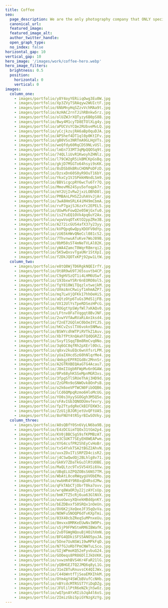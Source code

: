 ```yaml
---
title: Coffee
seo:
  page_description: We are the only photography company that ONLY specializes in online dating photography. Our photographer has studied exactly how to make your pictures get you more matches.
  canonical_url:
  featured_image:
  featured_image_alt:
  author_twitter_handle:
  open_graph_type:
  no_index: false
horizontal_gap: 10
vertical_gap: 10
hero_image: '/images/work/coffee-hero.webp'
hero_image_filters:
  brightness: 0.5
  position:
    horizontal: 0
    vertical: 0
images:
  column_one:
    - images/portfolio/y8Y4oyYERiiqOwg3Eu0W.jpg
    - images/portfolio/Xp3ZVyTSRAqyw2WUIctF.jpg
    - images/portfolio/6NbMnyHqSZzvVchMAa9t.jpg
    - images/portfolio/AzHAC2rnTJihRBnkw5rz.jpg
    - images/portfolio/olUZWJrXQTyzy6B0pS8B.jpg
    - images/portfolio/Bwy4M1cyTD8ETOlXLg4y.jpg
    - images/portfolio/aPUCVsYCQe2RUbveMvLQ.jpg
    - images/portfolio/yCcjkzujRA6aBpOquDJA.jpg
    - images/portfolio/AP5hef4DT1ql0p0KtIFv.jpg
    - images/portfolio/gB0VSo3NRTmA9GLHgVTs.jpg
    - images/portfolio/weQfdy60RqCDS9NLvUSl.jpg
    - images/portfolio/lmEn733MT3qMpQQOSq9t.jpg
    - images/portfolio/74QLliUvR1KwoyhZHNlz.jpg
    - images/portfolio/l79CW2gR5ikBMCKpGsBq.jpg
    - images/portfolio/gkjD7MSGTo64hsyi9sKK.jpg
    - images/portfolio/8sDSb8kBRsCHONPoDFzD.jpg
    - images/portfolio/DzsxDn60S0yR9OuT16bY.jpg
    - images/portfolio/YkxCy1VJSPmkHNndLSm9.jpg
    - images/portfolio/BBVicgcpRY6wcTu6Tr7Q.jpg
    - images/portfolio/MmovM624Syu5ofoqpk7r.jpg
    - images/portfolio/mY2UjIvRw2jxzLOBhD8l.jpg
    - images/portfolio/PMBAnLPHSZ2uhAVvJjAr.jpg
    - images/portfolio/3wA8HmSRLK4iM49mCbmA.jpg
    - images/portfolio/rvP7gajSJ6zxYc2EPEL5.jpg
    - images/portfolio/UUwMvFowQ2e05WjGxfu0.jpg
    - images/portfolio/is2YuEQ1OVk4pq6uY2Ax.jpg
    - images/portfolio/wywVoqOTxKtO2ppZRe3B.jpg
    - images/portfolio/A272icGUS4afX37y23yy.jpg
    - images/portfolio/kVPQpq6wQpyXDOFV0dYp.jpg
    - images/portfolio/zU65kHWvQNeCcl081cS2.jpg
    - images/portfolio/7ThvnwuATuKve7WoJ89B.jpg
    - images/portfolio/0bM50s5T4mNeTVLAl02K.jpg
    - images/portfolio/yWA4ZamcT0WqrR8mrqi2.jpg
    - images/portfolio/5K5wQxsvTgaUNr1StXpI.jpg
    - images/portfolio/f2DkJQOTxKPj92pw1LtW.jpg
  column_two:
    - images/portfolio/e8tQ8WjTD6RgkNQEIrfY.jpg
    - images/portfolio/Ot8R9wU9TJ65suvtb4CP.jpg
    - images/portfolio/C9gHVSzQT1i4LHM6USwf.jpg
    - images/portfolio/193bxwYSRr6nEORO8ol5.jpg
    - images/portfolio/fgY810WiTQqzlxtwejkM.jpg
    - images/portfolio/UXmzAnCRwiyf1mhmAZP7.jpg
    - images/portfolio/mq7LwVjQFKk17hhOeHi5.jpg
    - images/portfolio/aQtzOtp6TuGs3MdS1jFB.jpg
    - images/portfolio/VX12UlYsTpeRDSezHPcG.jpg
    - images/portfolio/ROGgtYpSWyfWl7xKAQv0.jpg
    - images/portfolio/LFtnv8FaTVqgqt8BvJNF.jpg
    - images/portfolio/2vwYVfAwRVaRiAn1ksd4.jpg
    - images/portfolio/f2nET2GQlmC0bOe3YCJ5.jpg
    - images/portfolio/hKCvZsslTX6vokn5NMwu.jpg
    - images/portfolio/BSWYcdhWTPiRVTkZ1Auv.jpg
    - images/portfolio/Xb7fPtXnQAahTQdQGRZ2.jpg
    - images/portfolio/Sxyf1SqqTBm8RmCvq0No.jpg
    - images/portfolio/3q6GC0qfRh2pXErl0OcL.jpg
    - images/portfolio/q8xv2kuEQc6wnXfsrLPM.jpg
    - images/portfolio/yUaIXHcdSz60hNlqrMe4.jpg
    - images/portfolio/4mkgzEPFRIGd8c2MnnSr.jpg
    - images/portfolio/A2GTRXBEQAaGTG4Acau7.jpg
    - images/portfolio/J8mIIUgbRFWpMv6n9GAW.jpg
    - images/portfolio/0Px68yhKSSeMpnMGR3xs.jpg
    - images/portfolio/3fpgSTlSRUeThAj3HD9d.jpg
    - images/portfolio/ZzGPRn9oSNWOvk8OnPsB.jpg
    - images/portfolio/o2k6oeVPTWCN0FibOQB6.jpg
    - images/portfolio/lCd6QMpqRzmo6HloMcUG.jpg
    - images/portfolio/YO0s3XyySGOGgh3M5Q5e.jpg
    - images/portfolio/sFAvIGb3QNODUmvfevry.jpg
    - images/portfolio/fp2TtydgReCkBIFEKW3c.jpg
    - images/portfolio/ZzU1jBJORjetUvQFtUA5.jpg
    - images/portfolio/8oFNUY4tRSyrBIwSOVky.jpg
  column_three:
    - images/portfolio/A0sQBfY0Sn6VyLN6ba9B.jpg
    - images/portfolio/E4zDCGimTQOx31tGm2p4.jpg
    - images/portfolio/KV0jBBCSgS9sfKPMBzAT.jpg
    - images/portfolio/e3CSUKT7SEyEH8WEAPwm.jpg
    - images/portfolio/XYG4csfPR2ShEyCvHoBr.jpg
    - images/portfolio/txS4YxkTSA2tBGZ2AhvN.jpg
    - images/portfolio/uvxZOvITiSRPZD4cisR2.jpg
    - images/portfolio/j4CSwQwdQj2BLhlg8v71.jpg
    - images/portfolio/GkKV7ZDaTkGu3lRtUOBE.jpg
    - images/portfolio/MaQLtzc9TxSV54XSi6Vw.jpg
    - images/portfolio/UBqELUZPQZOBsS6NS7TM.jpg
    - images/portfolio/WbAtL0ceRWqygUVObEMo.jpg
    - images/portfolio/ewbHR4Y9R8xqD4RsdJMw.jpg
    - images/portfolio/qFkTAbCTjObrT0ka7ovv.jpg
    - images/portfolio/wrq8WaOR3y22jzAYCsUp.jpg
    - images/portfolio/bmK7TZ5cRj6ua63GlNVX.jpg
    - images/portfolio/wuoGwvyXQnekHBddpnKY.jpg
    - images/portfolio/bEZDBxxfS0SRQx1nOeUn.jpg
    - images/portfolio/OV6K2jXeQeeJF35qQvVa.jpg
    - images/portfolio/NOWFuSNOQP6dfvKXpTmi.jpg
    - images/portfolio/03X40cbZReqSuMPnxeUu.jpg
    - images/portfolio/8mvxx8MRKeEUwNv3W9Ps.jpg
    - images/portfolio/s5jP9FPWStmRM6IBWafK.jpg
    - images/portfolio/2vDTGWgNQouBjHOihXmN.jpg
    - images/portfolio/BFG4QDkiSFS5ANO5puJA.jpg
    - images/portfolio/5One7UuNSWi19wMPkFqD.jpg
    - images/portfolio/N7fGJoRbTPmCNWTuLSco.jpg
    - images/portfolio/GIjWPmoKQ52eFyvbuG24.jpg
    - images/portfolio/GOOeqs8PR86DlIJkbVKK.jpg
    - images/portfolio/svwzmhBVS4Kr4FaR21lG.jpg
    - images/portfolio/yQBHGEJTQ2JMQ6q8yL1G.jpg
    - images/portfolio/31eZ8TuRnuvsCK4QIJWx.jpg
    - images/portfolio/C44bWntfTjSeaEMXIhkM.jpg
    - images/portfolio/OYm4gY4SWCbBVufCcNHb.jpg
    - images/portfolio/nBYcdcMTRSST7YiDqDZg.jpg
    - images/portfolio/JFUlilPtR6eNZkjhSwOz.jpg
    - images/portfolio/wQ7pnAYxRIibJqA4l6oS.jpg
    - images/portfolio/2ImizGbiSpiGYNzgXzYg.jpg
---
```

